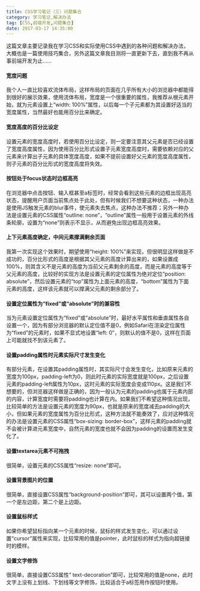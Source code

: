```yaml
---
title: CSS学习笔记（三）问题集合
category: 学习笔记,解决办法
tag: [CSS,前端开发,问题集合]
date: 2017-03-17 14:35:00
---
```


这篇文章主要记录我在学习CSS和实际使用CSS中遇到的各种问题和解决办法，大概也是一篇使用技巧集合，另外这篇文章我目测将一直更新下去，直到我不再从事前端开发为止……<!--more-->

#### 宽度问题
我个人一直比较喜欢流体布局，这样布局的页面在几乎所有大小的浏览器中都能得到很好的展示效果，使用流体布局，宽度是一个很重要的属性，我推荐从根元素开始，就为元素设置上“width: 100%”属性，以后每一个子元素都为其设置好适当的宽度属性，当然最好也能用百分比来确定。

#### 宽度高度的百分比设定
设置元素的宽度高度时，若使用百分比设定，则一定要注意其父元素是否已经设置了宽度高度属性，因为使用百分比形式设置子元素宽度高度时，需要依赖对应的父元素来计算出子元素的具体宽度高度，如果不提前设置好父元素的宽度高度属性，则子元素的百分比形式的宽度高度将失效。

#### 按钮处于focus状态时边框高亮
在浏览器中点击按钮、输入框甚至a标签时，经常会看到这些元素的边框出现高亮状态，提醒用户页面当前焦点处于此处，但有时候我们不想要这种状态，一种办法是使用JS触发元素的blur事件，使元素失去焦点，这种办法不推荐；另外一种办法是设置元素的CSS属性“outline: none”，“outline”属性一般用于设置元素的外线条轮廓，设置为“none”则表示不显示，从而避免出现边框高亮效果。

#### 上下元素高度确定，中间元素撑满剩余页面
我第一次实现这个效果时，期望使用“height: 100%”来实现，但很明显这样做是不成功的，百分比形式的高度是根据其父元素的高度计算出来的，如果设置成100%，则其含义不是元素的高度为当前父元素剩余的高度，而是元素的高度等于父元素的高度，比较好的实现方法是设置元素的定位属性为绝对定位“position: absolute”，然后设置元素的“top”属性为上面元素的高度，“bottom”属性为下面元素的高度，这样该元素就可以撑满父元素的剩余部分了。

#### 设置定位属性为“fixed”或“absolute”时的兼容性
当为元素设置定位属性为“fixed”或“absolute”时，最好水平属性和垂直属性各自设置一个，因为有部分浏览器的默认定位值不是0，例如Safari在渲染定位属性为“fixed”的元素时，如果不显式地设置“left: 0”，则默认的值不是0，这样在页面上可能就找不到该元素了。

#### 设置padding属性时元素实际尺寸发生变化
有部分元素，在设置其padding属性时，其实际尺寸会发生变化，比如原来元素的宽度为100px，padding-left为0，则此时元素的实际宽度就是100px，之后设置元素的padding-left属性为10px，这时元素的实际宽度会变成110px。这是我们不想要的，但浏览器这样做是正确的，因为一般认为元素的padding也属于元素内部的内容，计算宽度时需要将padding也计算在内。如果我们不希望这种情况出现，比较简单的方法是设置元素的宽度为90px，也就是原来的宽度减去padding的大小，但如果元素的宽度属性为百分比形式，这种方法就不能奏效了，应对这种情况的办法是设置元素的CSS属性“box-sizing: border-box”，这样元素的padding就不会被计算进元素宽度中，自然元素的宽度也就不会因为padding的设置而发生变化了。

#### 设置textarea元素不可拖拽
很简单，设置元素的CSS属性“resize: none”即可。

#### 设置背景图片的位置
很简单，直接设置CSS属性“background-position”即可，其可以设置两个值，第一个是左边距，第二个是上边距。

#### 设置鼠标样式
如果你希望鼠标指向某一个元素的时候，鼠标的样式发生变化，可以通过设置“cursor”属性来实现，比较常用的值是pointer，此时鼠标的样式为指向超链接时的模样。

#### 设置文字修饰
很简单，直接设置CSS属性“ text-decoration”即可，比较常用的值是none，此时文字上没有上划线、下划线等文字修饰，比较适合于a标签用作按钮时使用。
